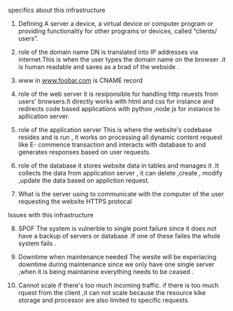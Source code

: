 specifics about this infrastructure
1. Defining A server 
 a device, a virtual device or computer program or providing functionality for other programs or devices, called “clients/ users”.
2. role of the domain name
DN is translated  into IP addresses via internet.This is when the user types the domain name on the browser .it is human readable and saves as a brad of the webside .

3. www in www.foobar.com is CNAME record 

4. role of the web server
it is resiponsible for handling http reuests from users' browsers.It directly works with html and css for instance and redirects code based applications with python ,node js for instance to apllication server. 

5. role of the application server
This is where the website's codebase resides and is run , it works on processing all dynamic content request like E- commence transaction and interacts with database to  and  generates responses based on user requests.
6. role of the database
it stores website  data in tables and manages it .It collects the data from application server , it can delete ,create , modify ,update the data based on appliction request. 

7. What is the server using to communicate with the computer of the user requesting the website
HTTPS protocal

Issues with this infrastructure

8. SPOF
The system is vulnerble to single point failure since it does not have a backup of servers or database .If one of these failes the whole system fails .

9. Downtime when maintenance needed 
 The wesite will be experiacing downtime during maintenance since we only have one single server ,when it is being maintanine everything needs to be ceased .

10. Cannot scale if there's too much incoming traffic.
if there is too much rquest from the client ,it can not scale because the resource kike storage and processor are also limited to specific requests. 
